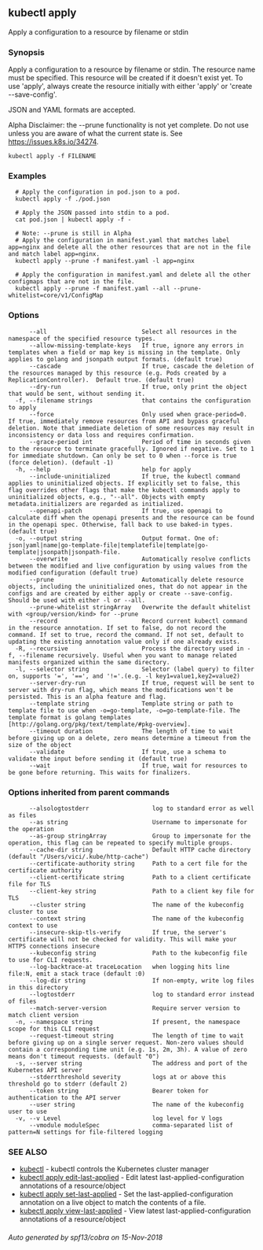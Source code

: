 ## kubectl apply

Apply a configuration to a resource by filename or stdin

### Synopsis

Apply a configuration to a resource by filename or stdin. The resource name must be specified. This resource will be created if it doesn't exist yet. To use 'apply', always create the resource initially with either 'apply' or 'create --save-config'. 

JSON and YAML formats are accepted. 

Alpha Disclaimer: the --prune functionality is not yet complete. Do not use unless you are aware of what the current state is. See https://issues.k8s.io/34274.

```
kubectl apply -f FILENAME
```

### Examples

```
  # Apply the configuration in pod.json to a pod.
  kubectl apply -f ./pod.json
  
  # Apply the JSON passed into stdin to a pod.
  cat pod.json | kubectl apply -f -
  
  # Note: --prune is still in Alpha
  # Apply the configuration in manifest.yaml that matches label app=nginx and delete all the other resources that are not in the file and match label app=nginx.
  kubectl apply --prune -f manifest.yaml -l app=nginx
  
  # Apply the configuration in manifest.yaml and delete all the other configmaps that are not in the file.
  kubectl apply --prune -f manifest.yaml --all --prune-whitelist=core/v1/ConfigMap
```

### Options

```
      --all                           Select all resources in the namespace of the specified resource types.
      --allow-missing-template-keys   If true, ignore any errors in templates when a field or map key is missing in the template. Only applies to golang and jsonpath output formats. (default true)
      --cascade                       If true, cascade the deletion of the resources managed by this resource (e.g. Pods created by a ReplicationController).  Default true. (default true)
      --dry-run                       If true, only print the object that would be sent, without sending it.
  -f, --filename strings              that contains the configuration to apply
      --force                         Only used when grace-period=0. If true, immediately remove resources from API and bypass graceful deletion. Note that immediate deletion of some resources may result in inconsistency or data loss and requires confirmation.
      --grace-period int              Period of time in seconds given to the resource to terminate gracefully. Ignored if negative. Set to 1 for immediate shutdown. Can only be set to 0 when --force is true (force deletion). (default -1)
  -h, --help                          help for apply
      --include-uninitialized         If true, the kubectl command applies to uninitialized objects. If explicitly set to false, this flag overrides other flags that make the kubectl commands apply to uninitialized objects, e.g., "--all". Objects with empty metadata.initializers are regarded as initialized.
      --openapi-patch                 If true, use openapi to calculate diff when the openapi presents and the resource can be found in the openapi spec. Otherwise, fall back to use baked-in types. (default true)
  -o, --output string                 Output format. One of: json|yaml|name|go-template-file|templatefile|template|go-template|jsonpath|jsonpath-file.
      --overwrite                     Automatically resolve conflicts between the modified and live configuration by using values from the modified configuration (default true)
      --prune                         Automatically delete resource objects, including the uninitialized ones, that do not appear in the configs and are created by either apply or create --save-config. Should be used with either -l or --all.
      --prune-whitelist stringArray   Overwrite the default whitelist with <group/version/kind> for --prune
      --record                        Record current kubectl command in the resource annotation. If set to false, do not record the command. If set to true, record the command. If not set, default to updating the existing annotation value only if one already exists.
  -R, --recursive                     Process the directory used in -f, --filename recursively. Useful when you want to manage related manifests organized within the same directory.
  -l, --selector string               Selector (label query) to filter on, supports '=', '==', and '!='.(e.g. -l key1=value1,key2=value2)
      --server-dry-run                If true, request will be sent to server with dry-run flag, which means the modifications won't be persisted. This is an alpha feature and flag.
      --template string               Template string or path to template file to use when -o=go-template, -o=go-template-file. The template format is golang templates [http://golang.org/pkg/text/template/#pkg-overview].
      --timeout duration              The length of time to wait before giving up on a delete, zero means determine a timeout from the size of the object
      --validate                      If true, use a schema to validate the input before sending it (default true)
      --wait                          If true, wait for resources to be gone before returning. This waits for finalizers.
```

### Options inherited from parent commands

```
      --alsologtostderr                  log to standard error as well as files
      --as string                        Username to impersonate for the operation
      --as-group stringArray             Group to impersonate for the operation, this flag can be repeated to specify multiple groups.
      --cache-dir string                 Default HTTP cache directory (default "/Users/vici/.kube/http-cache")
      --certificate-authority string     Path to a cert file for the certificate authority
      --client-certificate string        Path to a client certificate file for TLS
      --client-key string                Path to a client key file for TLS
      --cluster string                   The name of the kubeconfig cluster to use
      --context string                   The name of the kubeconfig context to use
      --insecure-skip-tls-verify         If true, the server's certificate will not be checked for validity. This will make your HTTPS connections insecure
      --kubeconfig string                Path to the kubeconfig file to use for CLI requests.
      --log-backtrace-at traceLocation   when logging hits line file:N, emit a stack trace (default :0)
      --log-dir string                   If non-empty, write log files in this directory
      --logtostderr                      log to standard error instead of files
      --match-server-version             Require server version to match client version
  -n, --namespace string                 If present, the namespace scope for this CLI request
      --request-timeout string           The length of time to wait before giving up on a single server request. Non-zero values should contain a corresponding time unit (e.g. 1s, 2m, 3h). A value of zero means don't timeout requests. (default "0")
  -s, --server string                    The address and port of the Kubernetes API server
      --stderrthreshold severity         logs at or above this threshold go to stderr (default 2)
      --token string                     Bearer token for authentication to the API server
      --user string                      The name of the kubeconfig user to use
  -v, --v Level                          log level for V logs
      --vmodule moduleSpec               comma-separated list of pattern=N settings for file-filtered logging
```

### SEE ALSO

* [kubectl](kubectl.md)	 - kubectl controls the Kubernetes cluster manager
* [kubectl apply edit-last-applied](kubectl_apply_edit-last-applied.md)	 - Edit latest last-applied-configuration annotations of a resource/object
* [kubectl apply set-last-applied](kubectl_apply_set-last-applied.md)	 - Set the last-applied-configuration annotation on a live object to match the contents of a file.
* [kubectl apply view-last-applied](kubectl_apply_view-last-applied.md)	 - View latest last-applied-configuration annotations of a resource/object

###### Auto generated by spf13/cobra on 15-Nov-2018
